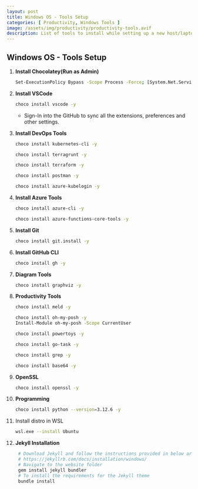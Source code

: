 ```yaml
---
layout: post
title: Windows OS - Tools Setup
categories: [ Productivity, Windows Tools ]
image: /assets/img/productivity/productivity-tools.avif
description: List of tools to install while setting up a new host/laptop.
---
```


## Windows OS - Tools Setup

1. **Install Chocolatey(Run as Admin)**

    ```sh
    Set-ExecutionPolicy Bypass -Scope Process -Force; [System.Net.ServicePointManager]::SecurityProtocol = [System.Net.ServicePointManager]::SecurityProtocol -bor 3072; iex ((New-Object System.Net.WebClient).DownloadString('https://community.chocolatey.org/install.ps1'))
    ```

2. **Install VSCode**

    ```sh
    choco install vscode -y
    ```

    - Sign-In into the GitHub to sync all the extensions, preferences and other settings.

3. **Install DevOps Tools**

    ```sh
    choco install kubernetes-cli -y
    ```

    ```sh
    choco install terragrunt -y
    ```

    ```sh
    choco install terraform -y
    ```

    ```sh
    choco install postman -y
    ```

    ```sh
    choco install azure-kubelogin -y
    ```

4. **Install Azure Tools**

    ```sh
    choco install azure-cli -y
    ```

    ```sh
    choco install azure-functions-core-tools -y
    ```

5. **Install Git**

    ```sh
    choco install git.install -y
    ```

6. **Install GitHub CLI**

    ```sh
    choco install gh -y
    ```

7. **Diagram Tools**

    ```sh
    choco install graphviz -y
    ```

8. **Productivity Tools**

    ```sh
    choco install meld -y
    ```

    ```sh
    choco install oh-my-posh -y
    Install-Module oh-my-posh -Scope CurrentUser
    ```

    ```sh
    choco install powertoys -y
    ```

    ```sh
    choco install go-task -y
    ```

    ```sh
    choco install grep -y
    ```

    ```sh
    choco install base64 -y
    ```

9. **OpenSSL**

    ```sh
    choco install openssl -y
    ```

10. **Programming**

    ```sh
    choco install python --version=3.12.6 -y
    ```

11. Install distro in WSL

    ```sh
    wsl.exe --install Ubuntu
    ```

12. **Jekyll Installation**

    ```sh
     # Download Jekyll and follow the instructions provided in below article
     # https://jekyllrb.com/docs/installation/windows/
     # Navigate to the website folder
     gem install jekyll bundler
     # To install the requirements for the Jekyll theme
     bundle install
    ```
